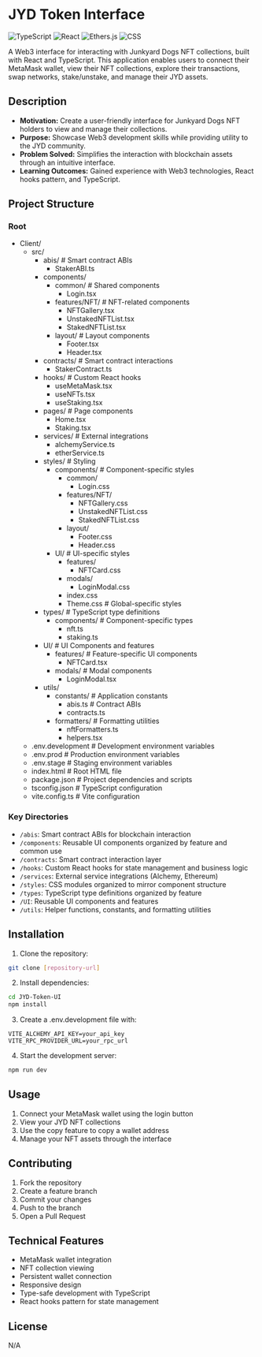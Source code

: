 # JYD Token Interface

![TypeScript](https://img.shields.io/badge/TypeScript-45%25-blue)
![React](https://img.shields.io/badge/React-35%25-lightblue)
![Ethers.js](https://img.shields.io/badge/Ethers.js-10%25-purple)
![CSS](https://img.shields.io/badge/CSS-10%25-orange)

A Web3 interface for interacting with Junkyard Dogs NFT collections, built with React and TypeScript. This application enables users to connect their MetaMask wallet, view their NFT collections, explore their transactions, swap networks, stake/unstake, and manage their JYD assets.

## Description

- **Motivation:** Create a user-friendly interface for Junkyard Dogs NFT holders to view and manage their collections.
- **Purpose:** Showcase Web3 development skills while providing utility to the JYD community.
- **Problem Solved:** Simplifies the interaction with blockchain assets through an intuitive interface.
- **Learning Outcomes:** Gained experience with Web3 technologies, React hooks pattern, and TypeScript.

## Project Structure

### Root
- Client/
  - src/
    - abis/               # Smart contract ABIs
      - StakerABI.ts
    - components/
      - common/          # Shared components
        - Login.tsx
      - features/NFT/    # NFT-related components
        - NFTGallery.tsx
        - UnstakedNFTList.tsx
        - StakedNFTList.tsx
      - layout/          # Layout components
        - Footer.tsx
        - Header.tsx
    - contracts/         # Smart contract interactions
      - StakerContract.ts
    - hooks/            # Custom React hooks
      - useMetaMask.tsx
      - useNFTs.tsx
      - useStaking.tsx
    - pages/           # Page components
      - Home.tsx
      - Staking.tsx
    - services/        # External integrations
      - alchemyService.ts
      - etherService.ts
    - styles/          # Styling
      - components/    # Component-specific styles
        - common/
          - Login.css
        - features/NFT/
          - NFTGallery.css
          - UnstakedNFTList.css
          - StakedNFTList.css
        - layout/
          - Footer.css
          - Header.css
      - UI/           # UI-specific styles
        - features/
          - NFTCard.css
        - modals/
          - LoginModal.css
        - index.css
        - Theme.css   # Global-specific styles
    - types/          # TypeScript type definitions
      - components/   # Component-specific types
        - nft.ts
        - staking.ts
    - UI/            # UI Components and features
      - features/    # Feature-specific UI components
        - NFTCard.tsx
      - modals/      # Modal components
        - LoginModal.tsx
    - utils/
      - constants/    # Application constants
        - abis.ts    # Contract ABIs
        - contracts.ts
      - formatters/   # Formatting utilities
        - nftFormatters.ts
        - helpers.tsx
  - .env.development # Development environment variables
  - .env.prod        # Production environment variables
  - .env.stage       # Staging environment variables
  - index.html       # Root HTML file
  - package.json     # Project dependencies and scripts
  - tsconfig.json    # TypeScript configuration
  - vite.config.ts   # Vite configuration

### Key Directories
- `/abis`: Smart contract ABIs for blockchain interaction
- `/components`: Reusable UI components organized by feature and common use
- `/contracts`: Smart contract interaction layer
- `/hooks`: Custom React hooks for state management and business logic
- `/services`: External service integrations (Alchemy, Ethereum)
- `/styles`: CSS modules organized to mirror component structure
- `/types`: TypeScript type definitions organized by feature
- `/UI`: Reusable UI components and features
- `/utils`: Helper functions, constants, and formatting utilities

## Installation

1. Clone the repository:

```bash
git clone [repository-url]
```

2. Install dependencies:

```bash
cd JYD-Token-UI
npm install
```

3. Create a .env.development file with:

```
VITE_ALCHEMY_API_KEY=your_api_key
VITE_RPC_PROVIDER_URL=your_rpc_url
```

4. Start the development server:

```bash
npm run dev
```

## Usage

1. Connect your MetaMask wallet using the login button
2. View your JYD NFT collections
3. Use the copy feature to copy a wallet address
4. Manage your NFT assets through the interface

## Contributing

1. Fork the repository
2. Create a feature branch
3. Commit your changes
4. Push to the branch
5. Open a Pull Request

## Technical Features

- MetaMask wallet integration
- NFT collection viewing
- Persistent wallet connection
- Responsive design
- Type-safe development with TypeScript
- React hooks pattern for state management

## License

N/A
